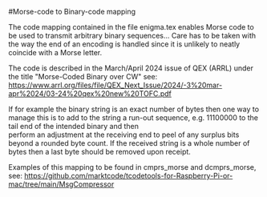 #Morse-code to Binary-code mapping

The code mapping contained in the file enigma.tex enables Morse code to be used to transmit 
arbitrary binary sequences... Care has to be taken with the way the end of an encoding is handled 
since it is unlikely to neatly coincide with a Morse letter. 

The code is described in the March/April 2024 issue of QEX (ARRL) under the title "Morse-Coded Binary over CW"
see:
https://www.arrl.org/files/file/QEX_Next_Issue/2024/-3%20mar-apr%2024/03-24%20qex%20new%20TOFC.pdf


If for example the binary string is an exact number of bytes then one way to manage this is 
to add to the string a run-out sequence, e.g. 11100000 to the tail end of the intended binary and then   
perform an adjustment at the receiving end to peel of any surplus bits beyond a rounded byte count.
If the received string is a whole number of bytes then a last byte should be removed upon receipt.

Examples of this mapping to be found in cmprs_morse and dcmprs_morse, see:
https://github.com/marktcode/tcodetools-for-Raspberry-Pi-or-mac/tree/main/MsgCompressor 
